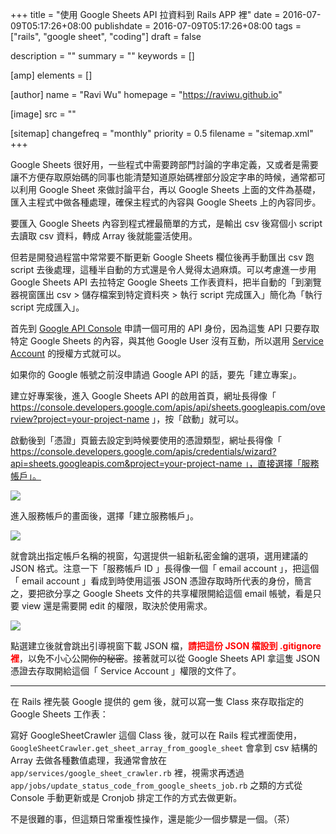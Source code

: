+++
title = "使用 Google Sheets API 拉資料到 Rails APP 裡"
date = 2016-07-09T05:17:26+08:00
publishdate = 2016-07-09T05:17:26+08:00
tags = ["rails", "google sheet", "coding"]
draft = false

description = ""
summary = ""
keywords = []

[amp]
    elements = []

[author]
    name = "Ravi Wu"
    homepage = "https://raviwu.github.io"

[image]
    src = ""

[sitemap]
    changefreq = "monthly"
    priority = 0.5
    filename = "sitemap.xml"
+++

Google Sheets 很好用，一些程式中需要跨部門討論的字串定義，又或者是需要讓不方便存取原始碼的同事也能清楚知道原始碼裡部分設定字串的時候，通常都可以利用 Google Sheet 來做討論平台，再以 Google Sheets 上面的文件為基礎，匯入主程式中做各種處理，確保主程式的內容與 Google Sheets 上的內容同步。

要匯入 Google Sheets 內容到程式裡最簡單的方式，是輸出 csv 後寫個小 script 去讀取 csv 資料，轉成 Array 後就能靈活使用。

但若是開發過程當中常常要不斷更新 Google Sheets 欄位後再手動匯出 csv 跑 script 去後處理，這種半自動的方式還是令人覺得太過麻煩。可以考慮進一步用 Google Sheets API 去拉特定 Google Sheets 工作表資料，把半自動的「到瀏覽器視窗匯出 csv > 儲存檔案到特定資料夾 > 執行 script 完成匯入」簡化為「執行 script 完成匯入」。

首先到 [Google API Console](https://console.developers.google.com/apis/api/sheets.googleapis.com/overview) 申請一個可用的 API 身份，因為這隻 API 只要存取特定 Google Sheets 的內容，與其他 Google User 沒有互動，所以選用 [Service Account](https://support.google.com/googleapi/answer/6158849?hl=zh-Hant#serviceaccounts) 的授權方式就可以。

如果你的 Google 帳號之前沒申請過 Google API 的話，要先「建立專案」。

建立好專案後，進入 Google Sheets API 的啟用首頁，網址長得像「 https://console.developers.google.com/apis/api/sheets.googleapis.com/overview?project=your-project-name 」，按「啟動」就可以。

啟動後到「憑證」頁籤去設定到時候要使用的憑證類型，網址長得像「 https://console.developers.google.com/apis/credentials/wizard?api=sheets.googleapis.com&project=your-project-name 」，直接選擇「服務帳戶」。

![](/images/pull-data-to-rails-from-google-sheet/step-1.png)

進入服務帳戶的畫面後，選擇「建立服務帳戶」。

![](/images/pull-data-to-rails-from-google-sheet/step-2.png)

就會跳出指定帳戶名稱的視窗，勾選提供一組新私密金鑰的選項，選用建議的 JSON 格式。注意一下「服務帳戶 ID 」長得像一個「 email account 」，把這個「 email account 」看成到時使用這張 JSON 憑證存取時所代表的身份，簡言之，要把欲分享之 Google Sheets 文件的共享權限開給這個 email 帳號，看是只要 view 還是需要開 edit 的權限，取決於使用需求。

![](/images/pull-data-to-rails-from-google-sheet/step-3.png)

點選建立後就會跳出引導視窗下載 JSON 檔，**<span style="color: red;">請把這份 JSON 檔設到 .gitignore 裡</span>**，以免不小心公開<strike>你的秘密</strike>。接著就可以從 Google Sheets API 拿這隻 JSON 憑證去存取開給這個「 Service Account 」權限的文件了。

* * *

在 Rails 裡先裝 Google 提供的 gem 後，就可以寫一隻 Class 來存取指定的 Google Sheets 工作表：

寫好 GoogleSheetCrawler 這個 Class 後，就可以在 Rails 程式裡面使用，`GoogleSheetCrawler.get_sheet_array_from_google_sheet` 會拿到 csv 結構的 Array 去做各種數值處理，我通常會放在 `app/services/google_sheet_crawler.rb` 裡，視需求再透過 `app/jobs/update_status_code_from_google_sheets_job.rb` 之類的方式從 Console 手動更新或是 Cronjob 排定工作的方式去做更新。

不是很難的事，但這類日常重複性操作，還是能少一個步驟是一個。（茶）
